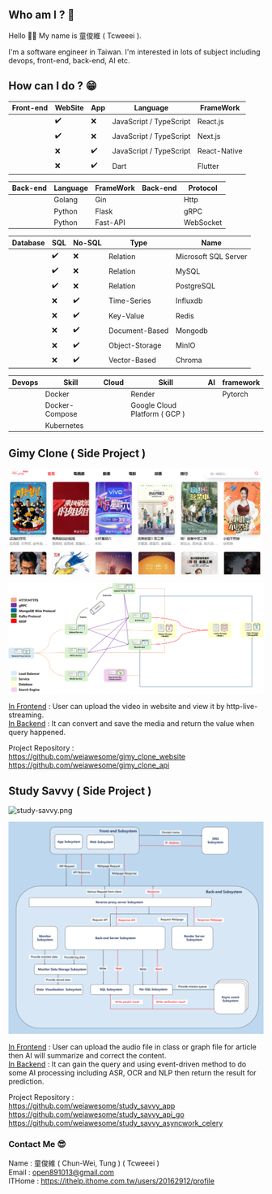 ## Who am I ? 🤔
Hello 👋👋 My name is 童俊維 ( Tcweeei ).

I'm a software engineer in Taiwan. I'm interested in lots of subject including devops, front-end, back-end, AI etc.

## How can I do ? 😁

| Front-end | WebSite | App | Language                | FrameWork    | 
|-----------|---------|-----|-------------------------|--------------|
|           | ✔️      | ❌   | JavaScript / TypeScript | React.js     |
|           | ✔️      | ❌   | JavaScript / TypeScript | Next.js      |
|           | ❌       | ✔️  | JavaScript / TypeScript | React-Native |
|           | ❌       | ✔️  | Dart                    | Flutter      |

| Back-end | Language | FrameWork | Back-end | Protocol  | 
|----------|----------|-----------|----------|-----------|
|          | Golang   | Gin       |          | Http      |
|          | Python   | Flask     |          | gRPC      |
|          | Python   | Fast-API  |          | WebSocket |

| Database | SQL | No-SQL | Type           | Name                 |
|----------|-----|--------|----------------|----------------------|
|          | ✔️  | ❌      | Relation       | Microsoft SQL Server |
|          | ✔️  | ❌      | Relation       | MySQL                |
|          | ✔️  | ❌      | Relation       | PostgreSQL           |
|          | ❌   | ✔️     | Time-Series    | Influxdb             |
|          | ❌   | ✔️     | Key-Value      | Redis                |
|          | ❌   | ✔️     | Document-Based | Mongodb              |
|          | ❌   | ✔️     | Object-Storage | MinIO                |
|          | ❌   | ✔️     | Vector-Based   | Chroma               |


| Devops | Skill          | Cloud | Skill                         | AI | framework | 
|--------|----------------|-------|-------------------------------|----|-----------|
|        | Docker         |       | Render                        |    | Pytorch   |
|        | Docker-Compose |       | Google Cloud Platform ( GCP ) |    |           |
|        | Kubernetes     |       |                               |    |           |


## Gimy Clone ( Side Project )
![home_page.png](assets/home_page.png)

![architecture.png](assets/system_architecture.png)

[In Frontend](https://github.com/weiawesome/gimy_clone_api) : User can upload the video in website and view it by http-live-streaming.</br>
[In Backend](https://github.com/weiawesome/gimy_clone_api) : It can convert and save the media and return the value when query happened.

Project Repository : </br>
https://github.com/weiawesome/gimy_clone_website </br>
https://github.com/weiawesome/gimy_clone_api

## Study Savvy ( Side Project )

![study-savvy.png](assets/study-savvy.png)

![architecture.png](assets/study-savvy-architecture.png)

[In Frontend](https://github.com/weiawesome/study_savvy_app) : User can upload the audio file in class or graph file for article then AI will summarize and correct the content.</br>
[In Backend](https://github.com/weiawesome/study_savvy_api_go) : It can gain the query and using event-driven method to do some AI processing including ASR, OCR and NLP then return the result for prediction.

Project Repository : </br>
https://github.com/weiawesome/study_savvy_app </br>
https://github.com/weiawesome/study_savvy_api_go </br>
https://github.com/weiawesome/study_savvy_asyncwork_celery

### Contact Me 😎
Name : 童俊維 ( Chun-Wei, Tung ) ( Tcweeei )<br/>
Email : open891013@gmail.com <br/>
ITHome : https://ithelp.ithome.com.tw/users/20162912/profile






<!--
**weiawesome/weiawesome** is a ✨ _special_ ✨ repository because its `README.md` (this file) appears on your GitHub profile.

Here are some ideas to get you started:

- 🔭 I’m currently working on ...
- 🌱 I’m currently learning ...
- 👯 I’m looking to collaborate on ...
- 🤔 I’m looking for help with ...
- 💬 Ask me about ...
- 📫 How to reach me: ...
- 😄 Pronouns: ...
- ⚡ Fun fact: ...
-->
